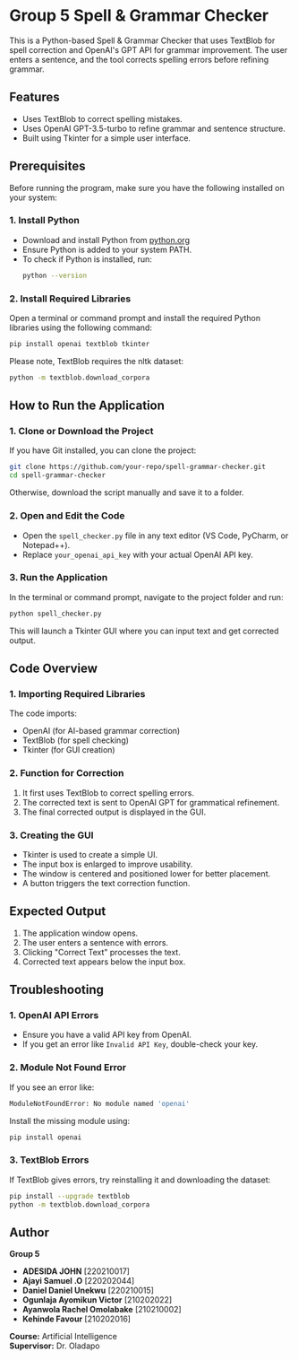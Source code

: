# Group 5 Spell & Grammar Checker

This is a Python-based Spell & Grammar Checker that uses TextBlob for spell correction and OpenAI's GPT API for grammar improvement. The user enters a sentence, and the tool corrects spelling errors before refining grammar.

## Features
- Uses TextBlob to correct spelling mistakes.
- Uses OpenAI GPT-3.5-turbo to refine grammar and sentence structure.
- Built using Tkinter for a simple user interface.

## Prerequisites
Before running the program, make sure you have the following installed on your system:

### 1. Install Python
- Download and install Python from [python.org](https://www.python.org/)
- Ensure Python is added to your system PATH.
- To check if Python is installed, run:
  ```sh
  python --version
  ```

### 2. Install Required Libraries
Open a terminal or command prompt and install the required Python libraries using the following command:
```sh
pip install openai textblob tkinter
```
Please note, TextBlob requires the nltk dataset:
```sh
python -m textblob.download_corpora
```

## How to Run the Application

### 1. Clone or Download the Project
If you have Git installed, you can clone the project:
```sh
git clone https://github.com/your-repo/spell-grammar-checker.git
cd spell-grammar-checker
```
Otherwise, download the script manually and save it to a folder.

### 2. Open and Edit the Code
- Open the `spell_checker.py` file in any text editor (VS Code, PyCharm, or Notepad++).
- Replace `your_openai_api_key` with your actual OpenAI API key.

### 3. Run the Application
In the terminal or command prompt, navigate to the project folder and run:
```sh
python spell_checker.py
```
This will launch a Tkinter GUI where you can input text and get corrected output.

## Code Overview

### 1. Importing Required Libraries
The code imports:
- OpenAI (for AI-based grammar correction)
- TextBlob (for spell checking)
- Tkinter (for GUI creation)

### 2. Function for Correction
1. It first uses TextBlob to correct spelling errors.
2. The corrected text is sent to OpenAI GPT for grammatical refinement.
3. The final corrected output is displayed in the GUI.

### 3. Creating the GUI
- Tkinter is used to create a simple UI.
- The input box is enlarged to improve usability.
- The window is centered and positioned lower for better placement.
- A button triggers the text correction function.

## Expected Output
1. The application window opens.
2. The user enters a sentence with errors.
3. Clicking "Correct Text" processes the text.
4. Corrected text appears below the input box.

## Troubleshooting

### 1. OpenAI API Errors
- Ensure you have a valid API key from OpenAI.
- If you get an error like `Invalid API Key`, double-check your key.

### 2. Module Not Found Error
If you see an error like:
```sh
ModuleNotFoundError: No module named 'openai'
```
Install the missing module using:
```sh
pip install openai
```

### 3. TextBlob Errors
If TextBlob gives errors, try reinstalling it and downloading the dataset:
```sh
pip install --upgrade textblob
python -m textblob.download_corpora
```

## Author
**Group 5**
- **ADESIDA JOHN** [220210017]  
- **Ajayi Samuel .O** [220202044]  
- **Daniel Daniel Unekwu** [220210015]  
- **Ogunlaja Ayomikun Victor** [210202022]  
- **Ayanwola Rachel Omolabake** [210210002]  
- **Kehinde Favour** [210202016]  

**Course:** Artificial Intelligence  
**Supervisor:** Dr. Oladapo
